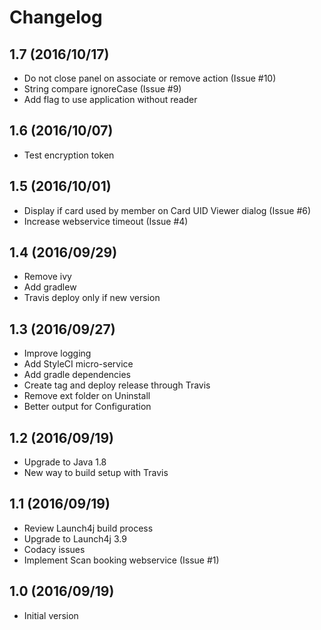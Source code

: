 # Changelog

## 1.7 (2016/10/17)

* Do not close panel on associate or remove action (Issue #10)
* String compare ignoreCase (Issue #9)
* Add flag to use application without reader

## 1.6 (2016/10/07)

* Test encryption token

## 1.5 (2016/10/01)

* Display if card used by member on Card UID Viewer dialog (Issue #6)
* Increase webservice timeout (Issue #4)

## 1.4 (2016/09/29)

* Remove ivy
* Add gradlew
* Travis deploy only if new version

## 1.3 (2016/09/27)

* Improve logging
* Add StyleCI micro-service
* Add gradle dependencies
* Create tag and deploy release through Travis
* Remove ext folder on Uninstall
* Better output for Configuration

## 1.2 (2016/09/19)

* Upgrade to Java 1.8
* New way to build setup with Travis

## 1.1 (2016/09/19)

* Review Launch4j build process
* Upgrade to Launch4j 3.9
* Codacy issues
* Implement Scan booking webservice (Issue #1)

## 1.0 (2016/09/19)

* Initial version
